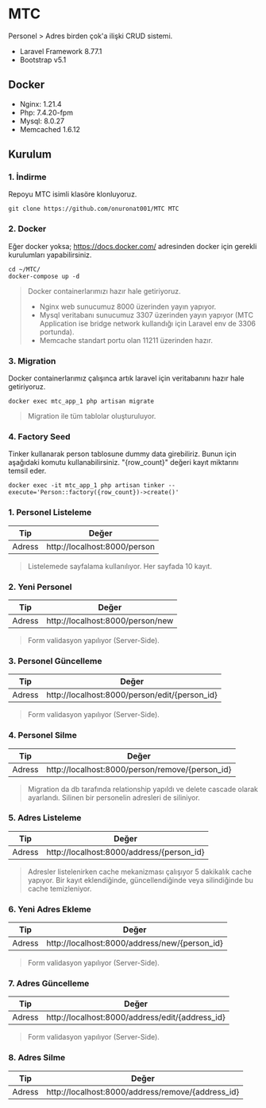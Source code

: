 # MTC

Personel > Adres birden çok'a ilişki CRUD sistemi.

- Laravel Framework 8.77.1
- Bootstrap v5.1

## Docker

- Nginx: 1.21.4
- Php: 7.4.20-fpm
- Mysql: 8.0.27
- Memcached 1.6.12

## Kurulum

### 1. İndirme

Repoyu MTC isimli klasöre klonluyoruz.

```
git clone https://github.com/onuronat001/MTC MTC
```

### 2. Docker

Eğer docker yoksa; https://docs.docker.com/ adresinden docker için gerekli kurulumları yapabilirsiniz.

```
cd ~/MTC/
docker-compose up -d
```
> Docker containerlarımızı hazır hale getiriyoruz.
> - Nginx web sunucumuz 8000 üzerinden yayın yapıyor.
> - Mysql veritabanı sunucumuz 3307 üzerinden yayın yapıyor (MTC Application ise bridge network kullandığı için Laravel env de 3306 portunda).
> - Memcache standart portu olan 11211 üzerinden hazır.

### 3. Migration

Docker containerlarımız çalışınca artık laravel için veritabanını hazır hale getiriyoruz.

```
docker exec mtc_app_1 php artisan migrate
```

> Migration ile tüm tablolar oluşturuluyor.

### 4. Factory Seed

Tinker kullanarak person tablosune dummy data girebiliriz. Bunun için aşağıdaki komutu kullanabilirsiniz. "{row_count}" değeri kayıt miktarını temsil eder.

```
docker exec -it mtc_app_1 php artisan tinker --execute='Person::factory({row_count})->create()'
```


### 1. Personel Listeleme

| Tip | Değer |
| --- | --- |
| Adress | http://localhost:8000/person |

> Listelemede sayfalama kullanılıyor. Her sayfada 10 kayıt.

### 2. Yeni Personel

| Tip | Değer |
| --- | --- |
| Adress | http://localhost:8000/person/new |

> Form validasyon yapılıyor (Server-Side).

### 3. Personel Güncelleme

| Tip | Değer |
| --- | --- |
| Adress | http://localhost:8000/person/edit/{person_id} |

> Form validasyon yapılıyor (Server-Side).

### 4. Personel Silme

| Tip | Değer |
| --- | --- |
| Adress | http://localhost:8000/person/remove/{person_id} |

> Migration da db tarafında relationship yapıldı ve delete cascade olarak ayarlandı. Silinen bir personelin adresleri de siliniyor.

### 5. Adres Listeleme

| Tip | Değer |
| --- | --- |
| Adress | http://localhost:8000/address/{person_id} |

> Adresler listelenirken cache mekanizması çalışıyor 5 dakikalık cache yapıyor. Bir kayıt eklendiğinde, güncellendiğinde veya silindiğinde bu cache temizleniyor.

### 6. Yeni Adres Ekleme

| Tip | Değer |
| --- | --- |
| Adress | http://localhost:8000/address/new/{person_id} |

> Form validasyon yapılıyor (Server-Side).

### 7. Adres Güncelleme

| Tip | Değer |
| --- | --- |
| Adress | http://localhost:8000/address/edit/{address_id} |

> Form validasyon yapılıyor (Server-Side).

### 8. Adres Silme

| Tip | Değer |
| --- | --- |
| Adress | http://localhost:8000/address/remove/{address_id} |
